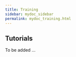 ```yaml
---
title: Training
sidebar: mydoc_sidebar
permalink: mydoc_training.html
---
```


## Tutorials

To be added ...



